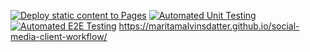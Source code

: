 [![Deploy static content to Pages](https://github.com/MaritaMalvinsdatter/social-media-client-workflow/actions/workflows/pages.yml/badge.svg)](https://github.com/MaritaMalvinsdatter/social-media-client-workflow/actions/workflows/pages.yml)
[![Automated Unit Testing](https://github.com/MaritaMalvinsdatter/social-media-client-workflow/actions/workflows/unit-test.yml/badge.svg)](https://github.com/MaritaMalvinsdatter/social-media-client-workflow/actions/workflows/unit-test.yml)
[![Automated E2E Testing](https://github.com/MaritaMalvinsdatter/social-media-client-workflow/actions/workflows/e2e-test.yml/badge.svg)](https://github.com/MaritaMalvinsdatter/social-media-client-workflow/actions/workflows/e2e-test.yml)
https://maritamalvinsdatter.github.io/social-media-client-workflow/
